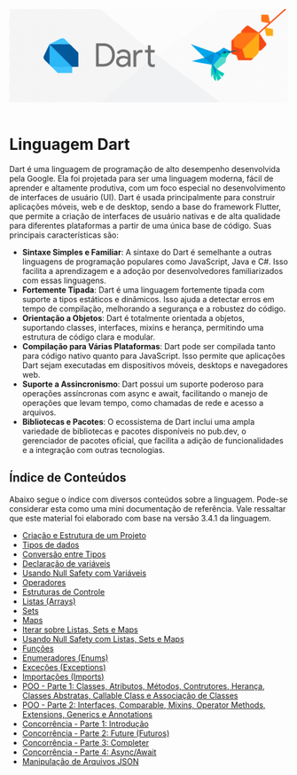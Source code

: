 <div align="center">
  <a href="https://github.com/joseferreira-dev/my-study-notes/tree/main/dart"><img src="banner.png"></a>
</div>
<br>

# Linguagem Dart

Dart é uma linguagem de programação de alto desempenho desenvolvida pela Google. Ela foi projetada para ser uma linguagem moderna, fácil de aprender e altamente produtiva, com um foco especial no desenvolvimento de interfaces de usuário (UI). Dart é usada principalmente para construir aplicações móveis, web e de desktop, sendo a base do framework Flutter, que permite a criação de interfaces de usuário nativas e de alta qualidade para diferentes plataformas a partir de uma única base de código. Suas principais características são:

- **Sintaxe Simples e Familiar**: A sintaxe do Dart é semelhante a outras linguagens de programação populares como JavaScript, Java e C#. Isso facilita a aprendizagem e a adoção por desenvolvedores familiarizados com essas linguagens.
- **Fortemente Tipada**: Dart é uma linguagem fortemente tipada com suporte a tipos estáticos e dinâmicos. Isso ajuda a detectar erros em tempo de compilação, melhorando a segurança e a robustez do código.
- **Orientação a Objetos**: Dart é totalmente orientada a objetos, suportando classes, interfaces, mixins e herança, permitindo uma estrutura de código clara e modular.
- **Compilação para Várias Plataformas**: Dart pode ser compilada tanto para código nativo quanto para JavaScript. Isso permite que aplicações Dart sejam executadas em dispositivos móveis, desktops e navegadores web.
- **Suporte a Assincronismo**: Dart possui um suporte poderoso para operações assíncronas com async e await, facilitando o manejo de operações que levam tempo, como chamadas de rede e acesso a arquivos.
- **Bibliotecas e Pacotes**: O ecossistema de Dart inclui uma ampla variedade de bibliotecas e pacotes disponíveis no pub.dev, o gerenciador de pacotes oficial, que facilita a adição de funcionalidades e a integração com outras tecnologias.

## Índice de Conteúdos

Abaixo segue o índice com diversos conteúdos sobre a linguagem. Pode-se considerar esta como uma mini documentação de referência. Vale ressaltar que este material foi elaborado com base na versão 3.4.1 da linguagem.

- [Criação e Estrutura de um Projeto](./contents/01-criacao-e-estrutura-projeto/README.md)
- [Tipos de dados](./contents/02-tipos-de-dados/README.md)
- [Conversão entre Tipos](./contents/03-conversao-entre-tipos/README.md)
- [Declaração de variáveis](./contents/04-declaracao-de-variaveis/README.md)
- [Usando Null Safety com Variáveis](./contents/05-null-safety-variaveis/README.md)
- [Operadores](./contents/06-operadores/README.md)
- [Estruturas de Controle](./contents/07-estruturas-de-controle/README.md)
- [Listas (Arrays)](./contents/08-listas/README.md)
- [Sets](./contents/09-sets/README.md)
- [Maps](./contents/10-maps/README.md)
- [Iterar sobre Listas, Sets e Maps](./contents/11-iterar-listas-sets-maps/README.md)
- [Usando Null Safety com Listas, Sets e Maps](./contents/12-null-safety-listas-sets-maps/README.md)
- [Funções](./contents/13-funcoes/README.md)
- [Enumeradores (Enums)](./contents/14-enums/README.md)
- [Exceções (Exceptions)](./contents/15-exceptions/README.md)
- [Importações (Imports)](./contents/16-imports/README.md)
- [POO - Parte 1: Classes, Atributos, Métodos, Contrutores, Herança, Classes Abstratas, Callable Class e Associação de Classes](./contents/17-poo/README.md)
- [POO - Parte 2: Interfaces, Comparable, Mixins, Operator Methods, Extensions, Generics e Annotations](./contents/18-poo/README.md)
- [Concorrência - Parte 1: Introdução](./contents/19-concorrencia/README.md)
- [Concorrência - Parte 2: Future (Futuros)](./contents/20-future/README.md)
- [Concorrência - Parte 3: Completer](./contents/21-completer/README.md)
- [Concorrência - Parte 4: Async/Await](./contents/22-async-await/-README.md)
- [Manipulação de Arquivos JSON](./contents/23-manipulando-json/README.md)
